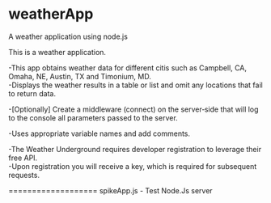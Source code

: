weatherApp
==========

A weather application using node.js

This is a weather application.

-This app obtains weather data for different citis such as Campbell, CA, Omaha, NE, Austin, TX and Timonium, MD.  
-Displays the weather results in a table or list and omit any locations that fail to return data.

-[Optionally] Create a middleware (connect) on the server‐side that will log to the console all parameters passed to the server.

-Uses appropriate variable names and add comments.

-The Weather Underground requires developer registration to leverage their free API.  
-Upon registration you will receive a key, which is required for subsequent requests.

===================
spikeApp.js - Test Node.Js server
